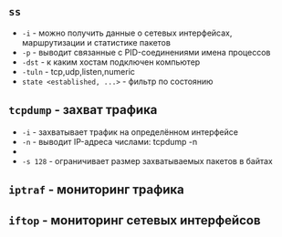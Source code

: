 ## ```ss```
  - ```-i``` - можно получить данные о сетевых интерфейсах, маршрутизации и статистике пакетов
  - ```-p``` - выводит связанные с PID-соединениями имена процессов
  - ```-dst``` - к каким хостам подключен компьютер
  - ```-tuln``` - tcp,udp,listen,numeric
  - ```state <established, ...>``` - фильтр по состоянию

## ```tcpdump``` - захват трафика
  - ```-i``` - захватывает трафик на определённом интерфейсе
  - ```-n``` - выводит IP-адреса числами: tcpdump -n
  - 
  - ```-s 128``` - ограничивает размер захватываемых пакетов в байтах
## ```iptraf``` - мониторинг трафика

## ```iftop``` - мониторинг сетевых интерфейсов
